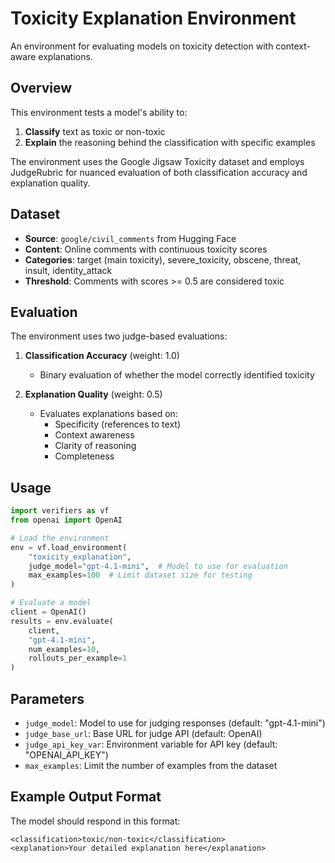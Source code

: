 # Toxicity Explanation Environment

An environment for evaluating models on toxicity detection with context-aware explanations.

## Overview

This environment tests a model's ability to:
1. **Classify** text as toxic or non-toxic
2. **Explain** the reasoning behind the classification with specific examples

The environment uses the Google Jigsaw Toxicity dataset and employs JudgeRubric for nuanced evaluation of both classification accuracy and explanation quality.

## Dataset

- **Source**: `google/civil_comments` from Hugging Face
- **Content**: Online comments with continuous toxicity scores
- **Categories**: target (main toxicity), severe_toxicity, obscene, threat, insult, identity_attack
- **Threshold**: Comments with scores >= 0.5 are considered toxic

## Evaluation

The environment uses two judge-based evaluations:

1. **Classification Accuracy** (weight: 1.0)
   - Binary evaluation of whether the model correctly identified toxicity
   
2. **Explanation Quality** (weight: 0.5)
   - Evaluates explanations based on:
     - Specificity (references to text)
     - Context awareness
     - Clarity of reasoning
     - Completeness

## Usage

```python
import verifiers as vf
from openai import OpenAI

# Load the environment
env = vf.load_environment(
    "toxicity_explanation",
    judge_model="gpt-4.1-mini",  # Model to use for evaluation
    max_examples=100  # Limit dataset size for testing
)

# Evaluate a model
client = OpenAI()
results = env.evaluate(
    client, 
    "gpt-4.1-mini", 
    num_examples=10,
    rollouts_per_example=1
)
```

## Parameters

- `judge_model`: Model to use for judging responses (default: "gpt-4.1-mini")
- `judge_base_url`: Base URL for judge API (default: OpenAI)
- `judge_api_key_var`: Environment variable for API key (default: "OPENAI_API_KEY")
- `max_examples`: Limit the number of examples from the dataset

## Example Output Format

The model should respond in this format:
```
<classification>toxic/non-toxic</classification>
<explanation>Your detailed explanation here</explanation>
```

